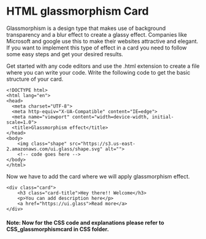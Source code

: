 # HTML glassmorphism Card
Glassmorphism is a design type that makes use of background transparency and a blur effect to create a glassy effect. Companies like Microsoft and google use this to make their websites attractive and elegant. If you want to implement this type of effect in a card you need to follow some easy steps and get your desired results.

Get started with any code editors and use the .html extension to create a file where you can write your code. Write the following code to get the basic structure of your card.

```
<!DOCTYPE html>
<html lang="en">
<head>
  <meta charset="UTF-8">
  <meta http-equiv="X-UA-Compatible" content="IE=edge">
  <meta name="viewport" content="width=device-width, initial-scale=1.0">
  <title>Glassmorphism effect</title>
</head>
<body>
    <img class="shape" src="https://s3.us-east-2.amazonaws.com/ui.glass/shape.svg" alt="">
    <!-- code goes here -->
</body>
</html>

```

Now we have to add the card where we will apply glassmorphism effect.

```
<div class="card">
    <h3 class="card-title">Hey there!! Welcome</h3>
    <p>You can add description here</p>
    <a href="https://ui.glass">Read more</a>
</div>

```
#### Note: Now for the CSS code and explanations please refer to CSS_glassmorphismcard in CSS folder.